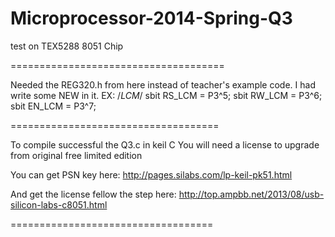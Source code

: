 Microprocessor-2014-Spring-Q3
=====================================

test on TEX5288  8051 Chip

=====================================

Needed the REG320.h from here instead of teacher's example code.
I had write some NEW in it.
EX:
    /*LCM*/
    sbit RS_LCM	= P3^5;
    sbit RW_LCM	= P3^6;
    sbit EN_LCM	= P3^7;

====================================

To compile successful the Q3.c in keil C
You will need a license to upgrade from original free limited edition

You can get PSN key here:
http://pages.silabs.com/lp-keil-pk51.html

And get the license fellow the step here:
http://top.ampbb.net/2013/08/usb-silicon-labs-c8051.html

===================================

